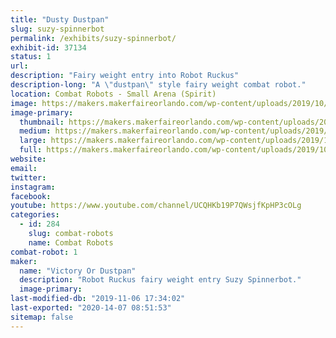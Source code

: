 ```yaml
---
title: "Dusty Dustpan"
slug: suzy-spinnerbot
permalink: /exhibits/suzy-spinnerbot/
exhibit-id: 37134
status: 1
url: 
description: "Fairy weight entry into Robot Ruckus"
description-long: "A \"dustpan\" style fairy weight combat robot."
location: Combat Robots - Small Arena (Spirit)
image: https://makers.makerfaireorlando.com/wp-content/uploads/2019/10/VoD.png
image-primary:
  thumbnail: https://makers.makerfaireorlando.com/wp-content/uploads/2019/10/VoD-150x150.png
  medium: https://makers.makerfaireorlando.com/wp-content/uploads/2019/10/VoD-300x221.png
  large: https://makers.makerfaireorlando.com/wp-content/uploads/2019/10/VoD.png
  full: https://makers.makerfaireorlando.com/wp-content/uploads/2019/10/VoD.png
website: 
email: 
twitter: 
instagram: 
facebook: 
youtube: https://www.youtube.com/channel/UCQHKb19P7QWsjfKpHP3cOLg
categories:
  - id: 284
    slug: combat-robots
    name: Combat Robots
combat-robot: 1
maker:
  name: "Victory Or Dustpan"
  description: "Robot Ruckus fairy weight entry Suzy Spinnerbot."
  image-primary: 
last-modified-db: "2019-11-06 17:34:02"
last-exported: "2020-14-07 08:51:53"
sitemap: false
---
```


